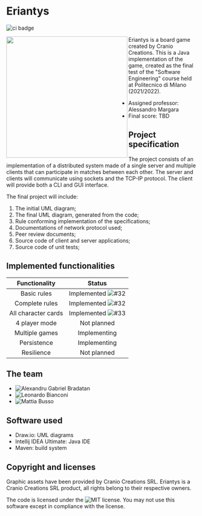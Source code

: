 # Eriantys

![ci badge](https://github.com/alexbradd/ingsw2022-AM36/actions/workflows/java-ci.yaml/badge.svg)

<img
  src="https://www.craniocreations.it/wp-content/uploads/2021/06/Eriantys_scatolaFrontombra-600x600.png"
  width="320px"
  height="320px"
  align="left" />

Eriantys is a board game created by Cranio Creations. This is a Java
implementation of the game, created as the final test of the "Software
Engineering" course held at Politecnico di Milano (2021/2022).

- Assigned professor: Alessandro Margara
- Final score: TBD

## Project specification

The project consists of an implementation of a distributed system made of a
single server and multiple clients that can participate in matches between each
other. The server and clients will communicate using sockets and the TCP-IP
protocol. The client will provide both a CLI and GUI interface.

The final project will include:

1. The initial UML diagram;
2. The final UML diagram, generated from the code;
3. Rule conforming implementation of the specifications;
4. Documentations of network protocol used;
5. Peer review documents;
6. Source code of client and server applications;
7. Source code of unit tests;

## Implemented functionalities

| Functionality       | Status                                                                  |
|:-------------------:|:-----------------------------------------------------------------------:|
| Basic rules         | Implemented ![#32](https://github.com/alexbradd/ingsw2022-AM36/pull/32) |
| Complete rules      | Implemented ![#32](https://github.com/alexbradd/ingsw2022-AM36/pull/32) |
| All character cards | Implemented ![#33](https://github.com/alexbradd/ingsw2022-AM36/pull/33) |
| 4 player mode       | Not planned                                                             |
| Multiple games      | Implementing                                                            |
| Persistence         | Implementing                                                            |
| Resilience          | Not planned                                                             |

## The team

- ![Alexandru Gabriel Bradatan](https://github.com/alexbradd)
- ![Leonardo Bianconi](https://github.com/leo-bianconi)
- ![Mattia Busso](https://github.com/mattia-busso)

## Software used

- Draw.io: UML diagrams
- Intellij IDEA Ultimate: Java IDE
- Maven: build system

## Copyright and licenses

Graphic assets have been provided by Cranio Creations SRL. Eriantys is a
Cranio Creations SRL product, all rights belong to their respective owners.

The code is licensed under the ![MIT license](https://github.com/alexbradd/ingsw2022-AM36/blob/main/LICENSE).
You may not use this software except in compliance with the license.
